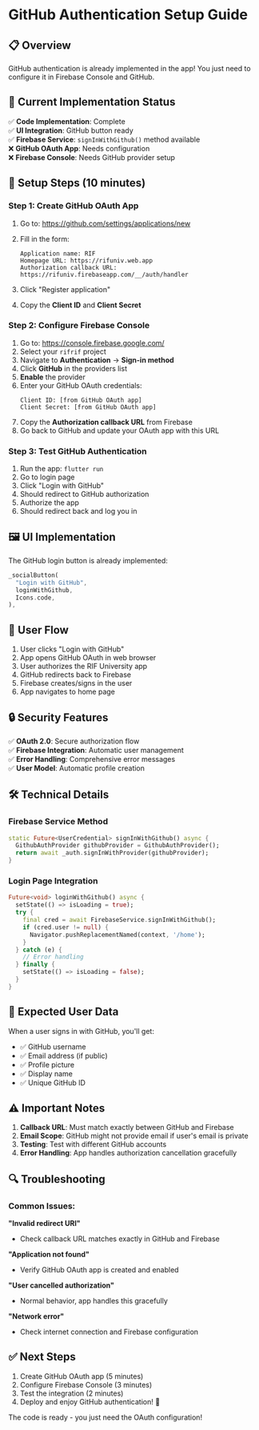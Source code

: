 # GitHub Authentication Setup Guide

## 📋 Overview

GitHub authentication is already implemented in the app! You just need to configure it in Firebase Console and GitHub.

## 🔧 Current Implementation Status

✅ **Code Implementation**: Complete  
✅ **UI Integration**: GitHub button ready  
✅ **Firebase Service**: `signInWithGithub()` method available  
❌ **GitHub OAuth App**: Needs configuration  
❌ **Firebase Console**: Needs GitHub provider setup

## 🚀 Setup Steps (10 minutes)

### Step 1: Create GitHub OAuth App

1. Go to: https://github.com/settings/applications/new
2. Fill in the form:

   ```
   Application name: RIF
   Homepage URL: https://rifuniv.web.app
   Authorization callback URL: https://rifuniv.firebaseapp.com/__/auth/handler
   ```

3. Click "Register application"
4. Copy the **Client ID** and **Client Secret**

### Step 2: Configure Firebase Console

1. Go to: https://console.firebase.google.com/
2. Select your `rifrif` project
3. Navigate to **Authentication** → **Sign-in method**
4. Click **GitHub** in the providers list
5. **Enable** the provider
6. Enter your GitHub OAuth credentials:
   ```
   Client ID: [from GitHub OAuth app]
   Client Secret: [from GitHub OAuth app]
   ```
7. Copy the **Authorization callback URL** from Firebase
8. Go back to GitHub and update your OAuth app with this URL

### Step 3: Test GitHub Authentication

1. Run the app: `flutter run`
2. Go to login page
3. Click "Login with GitHub"
4. Should redirect to GitHub authorization
5. Authorize the app
6. Should redirect back and log you in

## 🖼️ UI Implementation

The GitHub login button is already implemented:

```dart
_socialButton(
  "Login with GitHub",
  loginWithGithub,
  Icons.code,
),
```

## 📱 User Flow

1. User clicks "Login with GitHub"
2. App opens GitHub OAuth in web browser
3. User authorizes the RIF University app
4. GitHub redirects back to Firebase
5. Firebase creates/signs in the user
6. App navigates to home page

## 🔒 Security Features

✅ **OAuth 2.0**: Secure authorization flow  
✅ **Firebase Integration**: Automatic user management  
✅ **Error Handling**: Comprehensive error messages  
✅ **User Model**: Automatic profile creation

## 🛠️ Technical Details

### Firebase Service Method

```dart
static Future<UserCredential> signInWithGithub() async {
  GithubAuthProvider githubProvider = GithubAuthProvider();
  return await _auth.signInWithProvider(githubProvider);
}
```

### Login Page Integration

```dart
Future<void> loginWithGithub() async {
  setState(() => isLoading = true);
  try {
    final cred = await FirebaseService.signInWithGithub();
    if (cred.user != null) {
      Navigator.pushReplacementNamed(context, '/home');
    }
  } catch (e) {
    // Error handling
  } finally {
    setState(() => isLoading = false);
  }
}
```

## 🎯 Expected User Data

When a user signs in with GitHub, you'll get:

- ✅ GitHub username
- ✅ Email address (if public)
- ✅ Profile picture
- ✅ Display name
- ✅ Unique GitHub ID

## ⚠️ Important Notes

1. **Callback URL**: Must match exactly between GitHub and Firebase
2. **Email Scope**: GitHub might not provide email if user's email is private
3. **Testing**: Test with different GitHub accounts
4. **Error Handling**: App handles authorization cancellation gracefully

## 🔍 Troubleshooting

### Common Issues:

**"Invalid redirect URI"**

- Check callback URL matches exactly in GitHub and Firebase

**"Application not found"**

- Verify GitHub OAuth app is created and enabled

**"User cancelled authorization"**

- Normal behavior, app handles this gracefully

**"Network error"**

- Check internet connection and Firebase configuration

## ✅ Next Steps

1. Create GitHub OAuth app (5 minutes)
2. Configure Firebase Console (3 minutes)
3. Test the integration (2 minutes)
4. Deploy and enjoy GitHub authentication! 🎉

The code is ready - you just need the OAuth configuration!
